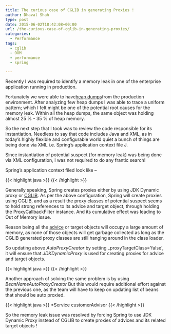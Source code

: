 ```yaml
---
title: The curious case of CGLIB in generating Proxies !
author: Dhaval Shah
type: post
date: 2015-06-02T18:42:08+00:00
url: /the-curious-case-of-cglib-in-generating-proxies/
categories:
  - Performance
tags:
  - cglib
  - OOM
  - performance
  - spring

---
```


Recently I was required to identify a memory leak in one of the enterprise application running in production.

Fortunately we were able to have[heap dumps](http://www.wikiconsole.com/wiki/introduction-to-heap-dump-core-dump/)from the production environment. After analyzing few heap dumps I was able to trace a uniform pattern; which I felt might be one of the potential root causes for the memory leak. Within all the heap dumps, the same object was holding almost 25 % - 35 % of heap memory.

So the next step that I took was to review the code responsible for its instantiation. Needless to say that code includes Java and XML, as in today’s highly flexible and configurable world quiet a bunch of things are being done via XML i.e. Spring’s application context file J.

Since instantiation of potential suspect (for memory leak) was being done via XML configuration, I was not required to do any frantic search!

Spring’s application context filed look like –

{{< highlight java >}}
<bean class="org.springframework.aop.framework.autoproxy.DefaultAdvisorAutoProxyCreator" />
{{< /highlight >}}

Generally speaking, Spring creates proxies either by using JDK Dynamic proxy or [CGLIB](https://github.com/cglib/cglib). As per the above configuration, Spring will create proxies using CGLIB, and as a result the proxy classes of potential suspect seems to hold strong references to its advice and target object, through holding the ProxyCallbackFilter instance. And its cumulative effect was leading to Out of Memory issue.

Reason being all the [advice](http://docs.spring.io/spring/docs/current/spring-framework-reference/html/aop.html) or target objects will occupy a large amount of memory, as none of those objects will get garbage collected as long as the CGLIB generated proxy classes are still hanging around in the class loader.

So updating above _AutoProxyCreator_ by setting _proxyTargetClass=’false', it will ensure that _JDKDynamicProxy_ is used for creating proxies for advice and target objects.

{{< highlight java >}}
<bean class="org.springframework.aop.framework.autoproxy.DefaultAdvisorAutoProxyCreator"/> 
     <property name="proxyTargetClass" value="false'"/> 
</bean>
{{< /highlight >}}

Another approach of solving the same problem is by using _BeanNameAutoProxyCreator_ But this would require additional effort against the previous one, as the team will have to keep on updating list of beans that should be auto proxied.

{{< highlight java >}}
<bean class="org.springframework.aop.framework.autoproxy.BeanNameAutoProxyCreator"> 
     <property name="beanNames"> 
          <list> 
               <value>\*Service</value> 
          </list> 
     </property> 
     <property name="interceptorNames"> 
          <list> 
               <value>customerAdvisor</value> 
          </list> 
     </property> 
</bean>
{{< /highlight >}}

So the memory leak issue was resolved by forcing Spring to use JDK Dynamic Proxy instead of CGLIB to create proxies of advices and its related target objects !